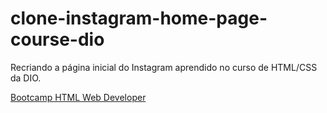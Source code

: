 # clone-instagram-home-page-course-dio

Recriando a página inicial do Instagram aprendido no curso de HTML/CSS da DIO.

[Bootcamp HTML Web Developer](https://web.digitalinnovation.one/track/html-web-developer)
